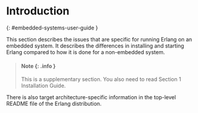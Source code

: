 # Introduction

[](){: #embedded-systems-user-guide }

This section describes the issues that are specific for running Erlang on an
embedded system. It describes the differences in installing and starting Erlang
compared to how it is done for a non-embedded system.

> #### Note {: .info }
>
> This is a supplementary section. You also need to read Section 1 Installation
> Guide.

There is also target architecture-specific information in the top-level README
file of the Erlang distribution.
